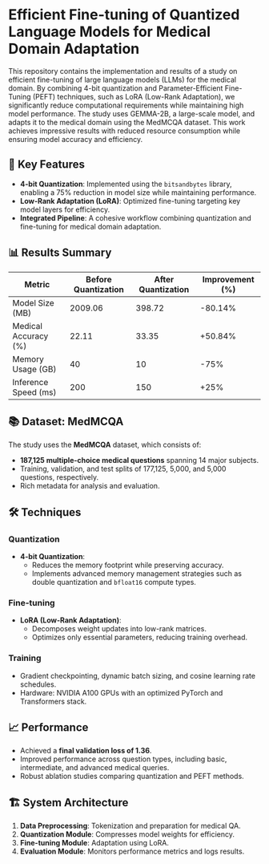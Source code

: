 # Efficient Fine-tuning of Quantized Language Models for Medical Domain Adaptation

This repository contains the implementation and results of a study on efficient fine-tuning of large language models (LLMs) for the medical domain. By combining 4-bit quantization and Parameter-Efficient Fine-Tuning (PEFT) techniques, such as LoRA (Low-Rank Adaptation), we significantly reduce computational requirements while maintaining high model performance. The study uses GEMMA-2B, a large-scale model, and adapts it to the medical domain using the MedMCQA dataset. This work achieves impressive results with reduced resource consumption while ensuring model accuracy and efficiency.

## 🚀 Key Features
- **4-bit Quantization**: Implemented using the `bitsandbytes` library, enabling a 75% reduction in model size while maintaining performance.
- **Low-Rank Adaptation (LoRA)**: Optimized fine-tuning targeting key model layers for efficiency.
- **Integrated Pipeline**: A cohesive workflow combining quantization and fine-tuning for medical domain adaptation.

## 📊 Results Summary
| Metric                 | Before Quantization | After Quantization | Improvement (%) |
|------------------------|---------------------|--------------------|------------------|
| Model Size (MB)        | 2009.06            | 398.72            | -80.14%         |
| Medical Accuracy (%)   | 22.11              | 33.35             | +50.84%         |
| Memory Usage (GB)      | 40                 | 10                | -75%            |
| Inference Speed (ms)   | 200                | 150               | +25%            |

## 📚 Dataset: MedMCQA
The study uses the **MedMCQA** dataset, which consists of:
- **187,125 multiple-choice medical questions** spanning 14 major subjects.
- Training, validation, and test splits of 177,125, 5,000, and 5,000 questions, respectively.
- Rich metadata for analysis and evaluation.

## 🛠 Techniques
### Quantization
- **4-bit Quantization**:
  - Reduces the memory footprint while preserving accuracy.
  - Implements advanced memory management strategies such as double quantization and `bfloat16` compute types.

### Fine-tuning
- **LoRA (Low-Rank Adaptation)**:
  - Decomposes weight updates into low-rank matrices.
  - Optimizes only essential parameters, reducing training overhead.

### Training
- Gradient checkpointing, dynamic batch sizing, and cosine learning rate schedules.
- Hardware: NVIDIA A100 GPUs with an optimized PyTorch and Transformers stack.

## 📈 Performance
- Achieved a **final validation loss of 1.36**.
- Improved performance across question types, including basic, intermediate, and advanced medical queries.
- Robust ablation studies comparing quantization and PEFT methods.

## 🏗 System Architecture
1. **Data Preprocessing**: Tokenization and preparation for medical QA.
2. **Quantization Module**: Compresses model weights for efficiency.
3. **Fine-tuning Module**: Adaptation using LoRA.
4. **Evaluation Module**: Monitors performance metrics and logs results.

